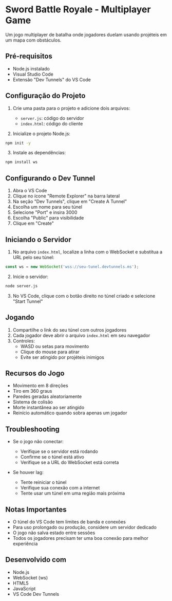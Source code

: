 # Sword Battle Royale - Multiplayer Game

Um jogo multiplayer de batalha onde jogadores duelam usando projéteis em um mapa com obstáculos.

## Pré-requisitos

- Node.js instalado
- Visual Studio Code
- Extensão "Dev Tunnels" do VS Code

## Configuração do Projeto

1. Crie uma pasta para o projeto e adicione dois arquivos:
   - `server.js`: código do servidor
   - `index.html`: código do cliente

2. Inicialize o projeto Node.js:
```bash
npm init -y
```

3. Instale as dependências:
```bash
npm install ws
```

## Configurando o Dev Tunnel

1. Abra o VS Code
2. Clique no ícone "Remote Explorer" na barra lateral
3. Na seção "Dev Tunnels", clique em "Create A Tunnel"
4. Escolha um nome para seu túnel
5. Selecione "Port" e insira 3000
6. Escolha "Public" para visibilidade
7. Clique em "Create"

## Iniciando o Servidor

1. No arquivo `index.html`, localize a linha com o WebSocket e substitua a URL pelo seu túnel:
```javascript
const ws = new WebSocket('wss://seu-tunel.devtunnels.ms');
```

2. Inicie o servidor:
```bash
node server.js
```

3. No VS Code, clique com o botão direito no túnel criado e selecione "Start Tunnel"

## Jogando

1. Compartilhe o link do seu túnel com outros jogadores
2. Cada jogador deve abrir o arquivo `index.html` em seu navegador
3. Controles:
   - WASD ou setas para movimento
   - Clique do mouse para atirar
   - Evite ser atingido por projéteis inimigos

## Recursos do Jogo

- Movimento em 8 direções
- Tiro em 360 graus
- Paredes geradas aleatoriamente
- Sistema de colisão
- Morte instantânea ao ser atingido
- Reinício automático quando sobra apenas um jogador

## Troubleshooting

- Se o jogo não conectar:
  - Verifique se o servidor está rodando
  - Confirme se o túnel está ativo
  - Verifique se a URL do WebSocket está correta
  
- Se houver lag:
  - Tente reiniciar o túnel
  - Verifique sua conexão com a internet
  - Tente usar um túnel em uma região mais próxima

## Notas Importantes

- O túnel do VS Code tem limites de banda e conexões
- Para uso prolongado ou produção, considere um servidor dedicado
- O jogo não salva estado entre sessões
- Todos os jogadores precisam ter uma boa conexão para melhor experiência

## Desenvolvido com

- Node.js
- WebSocket (ws)
- HTML5
- JavaScript
- VS Code Dev Tunnels